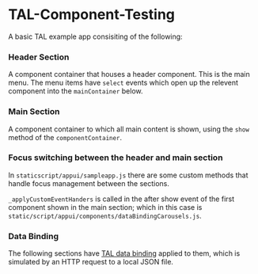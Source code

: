 # TAL-Component-Testing

A basic TAL example app consisiting of the following:

### Header Section

A component container that houses a header component. This is the main menu. The menu items have `select` events which open up the relevent component into the `mainContainer` below.


### Main Section

A component container to which all main content is shown, using the `show` method of the `componentContainer`.


### Focus switching between the header and main section

In `staticscript/appui/sampleapp.js` there are some custom methods that handle focus management between the sections.

`_applyCustomEventHanders` is called in the after show event of the first component shown in the main section; which in this case is `static/script/appui/components/dataBindingCarousels.js`.

### Data Binding

The following sections have [TAL data binding](http://fmtvp.github.io/tal/widgets/data-binding.html) applied to them, which is simulated by an HTTP request to a local JSON file. 